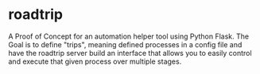 # roadtrip
A Proof of Concept for an automation helper tool using Python Flask. The Goal is to define "trips", meaning defined processes in a config file and have the roadtrip server build an interface that allows you to easily control and execute that given process over multiple stages.
